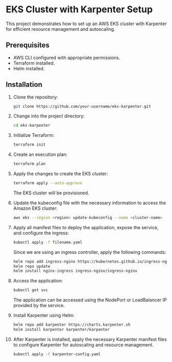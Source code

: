 
# EKS Cluster with Karpenter Setup

This project demonstrates how to set up an AWS EKS cluster with Karpenter for efficient resource management and autoscaling.

## Prerequisites

- AWS CLI configured with appropriate permissions.
- Terraform installed.
- Helm installed.

## Installation

1. Clone the repository:

   ```bash
   git clone https://github.com/your-username/eks-karpenter.git
   ```

2. Change into the project directory:

   ```bash
   cd eks-karpenter
   ```

3. Initialize Terraform:

   ```bash
   terraform init
   ```

4. Create an execution plan:

   ```bash
   terraform plan
   ```

5. Apply the changes to create the EKS cluster:

   ```bash
   terraform apply --auto-approve
   ```

   The EKS cluster will be provisioned.

6. Update the kubeconfig file with the necessary information to access the Amazon EKS cluster:

   ```bash
   aws eks --region <region> update-kubeconfig --name <cluster-name>
   ```

7. Apply all manifest files to deploy the application, expose the service, and configure the ingress:

   ```bash
   kubectl apply -f filename.yaml
   ```

   Since we are using an ingress controller, apply the following commands:

   ```bash
   helm repo add ingress-nginx https://kubernetes.github.io/ingress-nginx
   helm repo update
   helm install nginx-ingress ingress-nginx/ingress-nginx
   ```

8. Access the application:

   ```bash
   kubectl get svc
   ```

   The application can be accessed using the NodePort or LoadBalancer IP provided by the service.

9. Install Karpenter using Helm:

   ```bash
   helm repo add karpenter https://charts.karpenter.sh
   helm install karpenter karpenter/karpenter
   ```

10. After Karpenter is installed, apply the necessary Karpenter manifest files to configure Karpenter for autoscaling and resource management.

    ```bash
    kubectl apply -f karpenter-config.yaml
    ```
